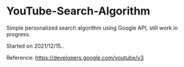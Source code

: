 # YouTube-Search-Algorithm
Simple personalized search algorithm using Google API, still work in progress.

Started on 2021/12/15..

Reference: https://developers.google.com/youtube/v3
